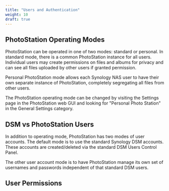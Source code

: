 ```yaml
---
title: "Users and Authentication"
weight: 10
draft: true
---
```


## PhotoStation Operating Modes ##

PhotoStation can be operated in one of two modes: standard or personal.
In standard mode, there is a common PhotoStation instance for all users.
Individual users may create permissions on files and albums for privacy
and can see all files uploaded by other users if granted permission.

Personal PhotoStation mode allows each Synology NAS user to have their
own separate instance of PhotoStation, completely segregating all files
from other users.

The PhotoStation operating mode can be changed by visiting the Settings
page in the PhotoStation web GUI and looking for "Personal Photo Station"
in the General Settings category.

## DSM vs PhotoStation Users ##

In addition to operating mode, PhotoStation has two modes of user accounts.
The default mode is to use the standard Synology DSM accounts. These accounts
are created/deleted via the standard DSM Users Control Panel.

The other user account mode is to have PhotoStation manage its own set
of usernames and passwords independent of that standard DSM users.

## User Permissions ##

